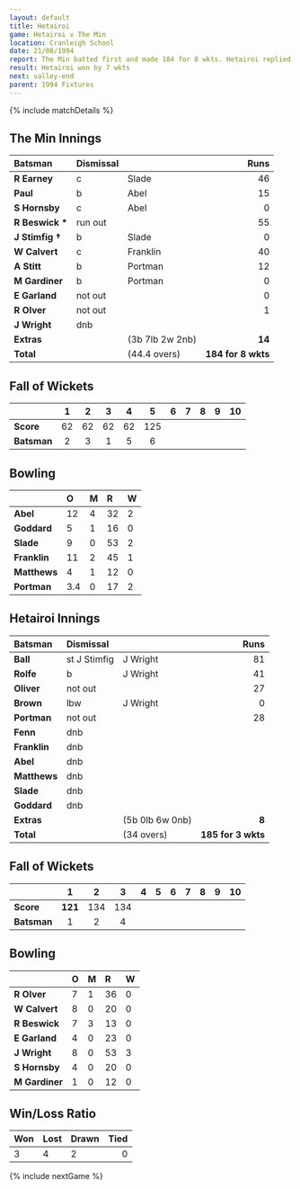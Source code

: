 ```yaml
---
layout: default
title: Hetairoi
game: Hetairoi v The Min
location: Cranleigh School
date: 21/08/1994
report: The Min batted first and made 184 for 8 wkts. Hetairoi replied with 185 for 3 wkts
result: Hetairoi won by 7 wkts
next: valley-end
parent: 1994 Fixtures
---
```


{% include matchDetails %}

## The Min Innings

| Batsman | Dismissal |  | Runs |
|:---|:---|---|---:|
| **R Earney** | c | Slade | 46 |
| **Paul** | b | Abel | 15 |
| **S Hornsby** | c | Abel | 0 |
| **R Beswick &#42;** | run out |  | 55 |
| **J Stimfig &#8224;** | b | Slade | 0 |
| **W Calvert** | c | Franklin | 40 |
| **A Stitt** | b | Portman | 12 |
| **M Gardiner** | b | Portman | 0 |
| **E Garland** | not out |  | 0 |
| **R Olver** | not out |  | 1 |
| **J Wright** | dnb |  |  |
| **Extras** | | (3b 7lb 2w 2nb) | **14** |
| **Total** | | (44.4 overs) | **184 for 8 wkts** |

## Fall of Wickets

| | 1 | 2 | 3 | 4 | 5 | 6 | 7 | 8 | 9 | 10 |
|---|:---:|:---:|:---:|:---:|:---:|:---:|:---:|:---:|:---:|:---:|
| **Score** | 62 | 62 | 62 | 62 | 125 |  |  |  |  |  |
| **Batsman** | 2 | 3 | 1 | 5 | 6 |  |  |  |  |  |

## Bowling

| | O | M | R | W |
|---|:---|:---|:---|:---|
| **Abel** | 12 | 4 | 32 | 2 |
| **Goddard** | 5 | 1 | 16 | 0 |
| **Slade** | 9 | 0 | 53 | 2 |
| **Franklin** | 11 | 2 | 45 | 1 |
| **Matthews** | 4 | 1 | 12 | 0 |
| **Portman** | 3.4 | 0 | 17 | 2 |

## Hetairoi Innings

| Batsman | Dismissal |  | Runs |
|:---|:---|---|---:|
| **Ball** | st J Stimfig | J Wright | 81 |
| **Rolfe** | b | J Wright | 41 |
| **Oliver** | not out |  | 27 |
| **Brown** | lbw | J Wright | 0 |
| **Portman** | not out |  | 28 |
| **Fenn** | dnb |  |  |
| **Franklin** | dnb |  |  |
| **Abel** | dnb |  |  |
| **Matthews** | dnb |  |  |
| **Slade** | dnb |  |  |
| **Goddard** | dnb |  |  |
| **Extras** | | (5b 0lb 6w 0nb) | **8** |
| **Total** | | (34 overs) | **185 for 3 wkts** |

## Fall of Wickets

| | 1 | 2 | 3 | 4 | 5 | 6 | 7 | 8 | 9 | 10 |
|---|:---:|:---:|:---:|:---:|:---:|:---:|:---:|:---:|:---:|:---:|
| **Score** | **121** | 134 | 134 |  |  |  |  |  |  |  |
| **Batsman** | 1 | 2 | 4 |  |  |  |  |  |  |  |

## Bowling

| | O | M | R | W |
|---|:---|:---|:---|:---|
| **R Olver** | 7 | 1 | 36 | 0 |
| **W Calvert** | 8 | 0 | 20 | 0 |
| **R Beswick** | 7 | 3 | 13 | 0 |
| **E Garland** | 4 | 0 | 23 | 0 |
| **J Wright** | 8 | 0 | 53 | 3 |
| **S Hornsby** | 4 | 0 | 20 | 0 |
| **M Gardiner** | 1 | 0 | 12 | 0 |

## Win/Loss Ratio

| Won | Lost | Drawn | Tied |
|:---|:---|:---|---:|
| 3 | 4 | 2 | 0 |

{% include nextGame %}